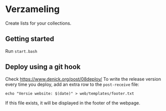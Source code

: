 # Verzameling
Create lists for your collections. 
 
## Getting started
Run `start.bash`

## Deploy using a git hook
Check https://www.denick.org/post/08deploy/
To write the release version every time you deploy, add an extra row to the `post-receive` file:

    echo "Versie website: $(date)" > web/templates/footer.txt

If this file exists, it will be displayed in the footer of the webpage.
